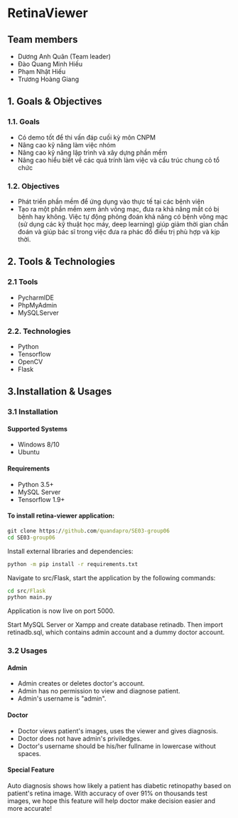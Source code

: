# RetinaViewer
## Team members
* Dương Anh Quân (Team leader)
* Đào Quang Minh Hiếu
* Phạm Nhật Hiếu
* Trương Hoàng Giang
## 1. Goals & Objectives
### 1.1. Goals
  * Có demo tốt để thi vấn đáp cuối kỳ môn CNPM
  * Nâng cao kỹ năng làm việc nhóm
  * Nâng cao kỹ năng lập trình và xây dựng phần mềm
  * Nâng cao hiểu biết về các quá trính làm việc và cấu trúc chung cỏ tổ chức
### 1.2. Objectives
  * Phát triển phần mềm để ứng dụng vào thực tế tại các bệnh viện
  * Tạo ra một phần mềm xem ảnh võng mạc, đưa ra khả năng mắt có bị bệnh hay không. Việc tự động phỏng đoán khả năng có bệnh võng mạc (sử dụng các kỹ thuật học máy, deep learning) giúp giảm thời gian chẩn đoán và giúp bác sĩ trong việc đưa ra phác đồ điều trị phù hợp và kịp thời.
## 2. Tools & Technologies
### 2.1 Tools
  * PycharmIDE
  * PhpMyAdmin
  * MySQLServer
### 2.2. Technologies
  * Python
  * Tensorflow
  * OpenCV
  * Flask
## 3.Installation & Usages
### 3.1 Installation
#### Supported Systems
* Windows 8/10
* Ubuntu
#### Requirements
  * Python 3.5+
  * MySQL Server
  * Tensorflow 1.9+
#### To install retina-viewer application:
```bat
git clone https://github.com/quandapro/SE03-group06
cd SE03-group06
```
Install external libraries and dependencies:
```bat
python -m pip install -r requirements.txt
```
Navigate to src/Flask, start the application by the following commands:
```bat
cd src/Flask
python main.py
```
Application is now live on port 5000.

Start MySQL Server or Xampp and create database retinadb. Then import retinadb.sql, which contains admin account and a dummy doctor account. 
### 3.2 Usages
#### Admin
* Admin creates or deletes doctor's account.
* Admin has no permission to view and diagnose patient. 
* Admin's username is "admin".
#### Doctor
* Doctor views patient's images, uses the viewer and gives diagnosis. 
* Doctor does not have admin's priviledges.
* Doctor's username should be his/her fullname in lowercase without spaces.
#### Special Feature
Auto diagnosis shows how likely a patient has diabetic retinopathy based on patient's retina image. With accuracy of over 91% on thousands test images, we hope this feature will help doctor make decision easier and more accurate!

